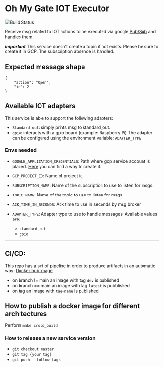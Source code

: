 # Oh My Gate IOT Executor

[![Build Status](https://travis-ci.org/massicer/Oh-My-Gate-IOT-executor.svg?branch=main)](https://travis-ci.org/massicer/Oh-My-Gate-IOT-executor)

Receive msg related to IOT actions to be executed via google [Pub/Sub](https://cloud.google.com/pubsub) and handles them.

**_important_**
This service doesn't create a topic if not exists. Please be sure to create it in GCP.
The subscription absence is handled.

## Expected message shape

```
{
	"action": "Open",
	"id": 2
}
```

## Available IOT adapters

This service is able to support the following adapters:

- `Standard out`: simply prints msg to standard_out.
- `gpio`: interacts with a gpio board (example: Raspberry Pi)
  The adapter can be configured using the environment variable: `ADAPTER_TYPE`

### Envs needed

- `GOOGLE_APPLICATION_CREDENTIALS`: Path where gcp service account is placed. [Here](https://cloud.google.com/iam/docs/creating-managing-service-accounts) you can find a way to create it.

- `GCP_PROJECT_ID`: Name of project id.

- `SUBSCRIPTION_NAME`: Name of the subscription to use to listen for msgs.

- `TOPIC_NAME`: Name of the topic to use to listen for msgs.

- `ACK_TIME_IN_SECONDS`: Ack time to use in seconds by msg broker

- `ADAPTER_TYPE`: Adapter type to use to handle messages. Available values are:
  - `standard_out`
  - `gpio`

---

## CI/CD:

This repo has a set of pipeline in order to produce artifacts in an automatic way: [Docker hub image](https://hub.docker.com/r/massicer/oh-my-gate-iot-executor])

- on branch != main an image with tag `dev` is published
- on branch == main an image with tag `latest` is pubblished
- on tag an image with `tag-name` is published

## How to publish a docker image for different architectures

Perform `make cross_build`

### How to release a new service version

- `git checkout master`
- `git tag {your tag}`
- `git push --follow-tags`
